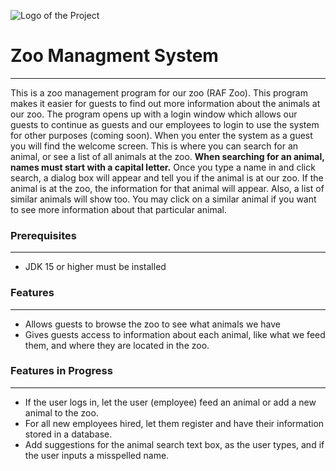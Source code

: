 ![Logo of the Project](https://i.postimg.cc/FKSP5Y3G/zoo.png)
# Zoo Managment System
---
This is a zoo management program for our zoo (RAF Zoo). This program makes it easier for guests to find out more information about the animals at our zoo.
The program opens up with a login window which allows our guests to continue as guests and our employees to login to use the system for other purposes (coming soon). 
When you enter the system as a guest you will find the welcome screen. This is where you can search for an animal, or see a list of all animals at the zoo. 
**When searching for an animal, names must start with a capital letter.** Once you type a name in and click search, a dialog box will appear and tell you if 
the animal is at our zoo. If the animal is at the zoo, the information for that animal will appear. Also, a list of similar animals will show too. You may 
click on a similar animal if you want to see more information about that particular animal. 



### Prerequisites
---
- JDK 15 or higher must be installed

### Features
---
- Allows guests to browse the zoo to see what animals we have
- Gives guests access to information about each animal, like what we feed them, and where they are located in the zoo. 

### Features in Progress 
---
- If the user logs in, let the user (employee) feed an animal or add a new animal to the zoo.
- For all new employees hired, let them register and have their information stored in a database.
- Add suggestions for the animal search text box, as the user types, and if the user inputs a misspelled name.
